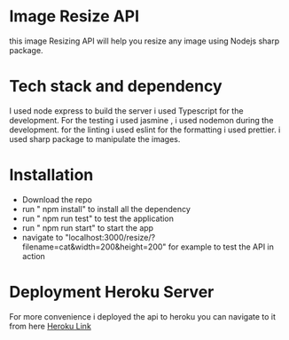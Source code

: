 # Image Resize API
this image Resizing API will help you resize any image using Nodejs sharp package.

# Tech stack and dependency
I used node express to build the server i used Typescript for the development.
For the testing i used jasmine , i used nodemon during the development.
for the linting i used eslint for the formatting i used prettier.
i used sharp package to manipulate the images.

# Installation
- Download the repo
- run " npm install" to install all the dependency
- run " npm run test" to test the application
- run " npm run start" to start the app
- navigate to "localhost:3000/resize/?filename=cat&width=200&height=200" for example to test the API in action

# Deployment Heroku Server
For more convenience i deployed the api to heroku you can navigate to it from here
[Heroku Link](https://imageresizeapi.herokuapp.com/resize/?filename=cat&width=200&height=200)